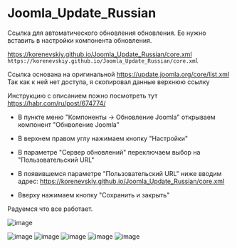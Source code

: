 # Joomla_Update_Russian

Ссылка для автоматического обновления обновления.
Ее нужно вставить в настройки компонента обновления.

https://korenevskiy.github.io/Joomla_Update_Russian/core.xml
`https://korenevskiy.github.io/Joomla_Update_Russian/core.xml`

Ссылка основана на оригинальной 
https://update.joomla.org/core/list.xml
Так как к ней нет доступа, я скопировал данные верхнюю ссылку

Инструкцию с описанием пожно посмотреть тут https://habr.com/ru/post/674774/

- В пункте меню "Компоненты -> Обновление Joomla" открываем компонент "Обнволение Joomla"

- В верхнем правом углу нажимаем кнопку "Настройки"

- В параметре "Сервер обновлений" переключаем выбор на "Пользовательский URL"

- В появившемся параметре "Пользовательский URL" ниже вводим адрес:
https://korenevskiy.github.io/Joomla_Update_Russian/core.xml

- Вверху нажимаем кнопку "Сохранить и закрыть"

Радуемся что все работает.

 ![image](https://user-images.githubusercontent.com/6898474/177043557-a85fd208-7412-481e-9586-1c6850f8480e.png)

![image](https://user-images.githubusercontent.com/6898474/177043509-77d91c76-5a71-46b8-9df5-b9f4f9b6a002.png)
![image](https://user-images.githubusercontent.com/6898474/177043512-e58d69e5-2ade-4886-b244-eec35c24e57c.png)
![image](https://user-images.githubusercontent.com/6898474/177043516-602c988c-1e27-430b-ae11-95ffc010430b.png)
![image](https://user-images.githubusercontent.com/6898474/177043522-4a472118-1893-45ba-b6b3-2765c5221748.png)
![image](https://user-images.githubusercontent.com/6898474/177043621-c11b1f97-54a5-41d3-9428-a9cbabf50398.png)

